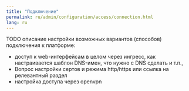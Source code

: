 ```yaml
---
title: "Подключение"
permalink: ru/admin/configuration/access/connection.html
lang: ru
---
```


TODO описание настройки возможных вариантов (способов) подключения к платформе:
- доступ к web-интерфейсам в целом через ингресс, как настраивается шаблон DNS-имен, что нужно с DNS сделать и т.п., 
- Вопрос настройки сертов и режима http/https или ссылка на релевантный раздел
- настройка доступа через openvpn
